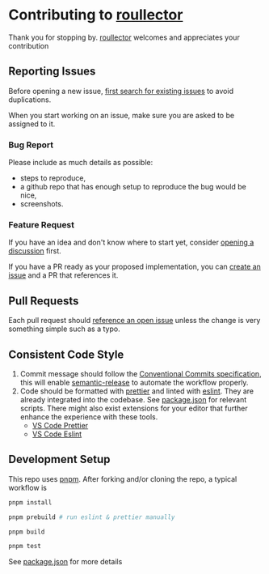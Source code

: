 # Contributing to [roullector]

Thank you for stopping by. [roullector] welcomes and appreciates your contribution

## Reporting Issues

Before opening a new issue, [first search for existing issues][roullector.issues] to avoid duplications.

When you start working on an issue, make sure you are asked to be assigned to it.

### Bug Report

Please include as much details as possible:

- steps to reproduce,
- a github repo that has enough setup to reproduce the bug would be nice,
- screenshots.

### Feature Request

If you have an idea and don't know where to start yet, consider [opening a discussion][roullector.discussions] first.

If you have a PR ready as your proposed implementation, you can [create an issue][roullector.issues] and a PR that references it.

## Pull Requests

Each pull request should [reference an open issue][roullector.issues.open] unless the change is very something simple such as a typo.

## Consistent Code Style

1. Commit message should follow the [Conventional Commits specification][conventionalcommits], this will enable [semantic-release][semanticrelease] to automate the workflow properly.
2. Code should be formatted with [prettier] and linted with [eslint]. They are already integrated into the codebase. See [package.json] for relevant scripts. There might also exist extensions for your editor that further enhance the experience with these tools.
    - [VS Code Prettier][vscode.extension.prettier]
    - [VS Code Eslint][vscode.extension.eslint]

## Development Setup

This repo uses [pnpm]. After forking and/or cloning the repo, a typical workflow is

```bash
pnpm install

pnpm prebuild # run eslint & prettier manually

pnpm build

pnpm test
```

See [package.json] for more details

[roullector]: https://github.com/vnphanquang/roullector
[roullector.issues]: https://github.com/vnphanquang/roullector/issues?q=
[roullector.issues.open]: https://github.com/vnphanquang/roullector/issues?q=is%3Aissue+is%3Aopen
[roullector.discussions]: https://github.com/saadeghi/daisyui/discussions
[conventionalcommits]: https://www.conventionalcommits.org/en/v1.0.0/
[semanticrelease]: https://github.com/semantic-release/semantic-release
[prettier]: https://prettier.io/
[eslint]: https://eslint.org/
[package.json]: ./package.json
[vscode.extension.prettier]: https://marketplace.visualstudio.com/items?itemName=esbenp.prettier-vscode
[vscode.extension.eslint]: https://marketplace.visualstudio.com/items?itemName=dbaeumer.vscode-eslint
[pnpm]: https://pnpm.io/

